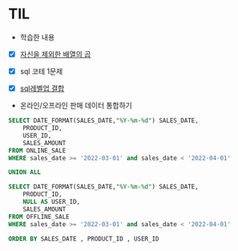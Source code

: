 # TIL

- 학습한 내용

-[x] [자신을 제외한 배열의 곱]()
-[x] sql 코테 1문제
-[x] [sql레벨업 결합](/books/SQL%20레벨업/결합.md)


- 온라인/오프라인 판매 데이터 통합하기
```sql
SELECT DATE_FORMAT(SALES_DATE,"%Y-%m-%d") SALES_DATE,
    PRODUCT_ID,
    USER_ID,
    SALES_AMOUNT
FROM ONLINE_SALE
WHERE sales_date >= '2022-03-01' and sales_date < '2022-04-01'

UNION ALL

SELECT DATE_FORMAT(SALES_DATE,"%Y-%m-%d") SALES_DATE,
    PRODUCT_ID,
    NULL AS USER_ID,
    SALES_AMOUNT
FROM OFFLINE_SALE 
WHERE sales_date >= '2022-03-01' and sales_date < '2022-04-01'
    
ORDER BY SALES_DATE , PRODUCT_ID , USER_ID
```